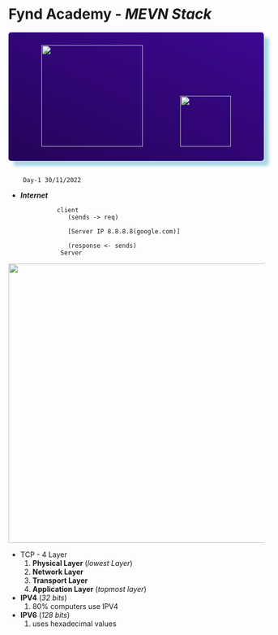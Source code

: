 # Fynd Academy - _MEVN Stack_


<center>
<div style="
 padding:25px 0 25px 0 ;
    background: linear-gradient(25deg, #000000, #5d0ce4);
    background-size: 400% 400%;
    color:#fff;
    border-radius:5px;
    box-shadow: 10px 10px 5px lightblue;">
<img src="https://assets.website-files.com/5f2bd20de11b965424e6cb83/5f488d318fc20ea7c2b08549_FYNDDDD.svg" width="200"/>
<span style="padding:35px"></span>
<img src="https://assets.website-files.com/603683469df97967298e6e81/6037ed523cde7f1958341705_logo.png" height="100"/>
</center>
</div>
<br/>

        Day-1 30/11/2022

- **_Internet_**

                client
                   (sends -> req)

                   [Server IP 8.8.8.8(google.com)]

                   (response <- sends)
                 Server

<center>
<img src="https://bytesofgigabytes.com/IMAGES/Networking/Server/Client%20server.png" width="550"/>
</center>

- TCP - 4 Layer
  1.  **Physical Layer** (_lowest Layer_)
  2.  **Network Layer**
  3.  **Transport Layer**
  4.  **Application Layer** (_topmost layer_)
- **IPV4** (_32 bits_)
  1.  80% computers use IPV4
- **IPV6** (_128 bits_)
  1.  uses hexadecimal values
